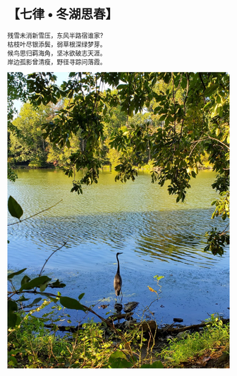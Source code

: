 # 【七律 • 冬湖思春】

残雪未消新雪压，东风半路宿谁家?   
枯枝叶尽银添鬓，弱草根深绿梦芽。  
候鸟思归羁海角，坚冰欲破志天涯。  
岸边孤影曾清瘦，野径寻踪问落霞。

![](02.jpg)
